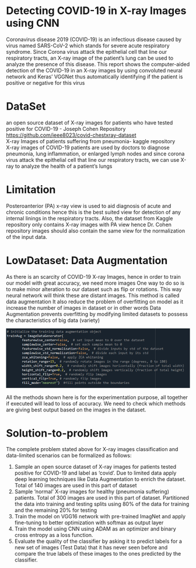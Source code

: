 # Detecting COVID-19 in X-ray Images using CNN
Coronavirus disease 2019 (COVID-19) is an infectious disease caused by virus named SARS-CoV-2 which stands for severe acute respiratory syndrome. Since Corona virus attack the epithelial cell that line our respiratory tracts, an X-ray image of the patient’s lung can be used to analyze the presence of this disease. This report shows the computer-aided detection of the COVID-19 in an X-ray images by using convoluted neural network and Keras’ VGGNet thus automatically identifying if the patient is positive or negative for this virus
# DataSet
an open source dataset of X-ray images for patients who have tested positive for COVID-19 - Joseph Cohen Repository https://github.com/ieee8023/covid-chestxray-dataset \
X-ray Images of patients suffering from pneumonia- kaggle repository\
X-ray images of COVID-19 patients are used by doctors to diagnose pneumonia, lung inflammation, or enlarged lymph nodes
and since corona virus attack the epithelial cell that line our respiratory tracts, we can use X-ray to analyze the health of a patient’s lungs
# Limitation
Posteroanterior (PA) x-ray view is used to aid diagnosis of acute and chronic conditions hence this is the best suited view for detection of any internal linings in the respiratory tracts. Also, the dataset from Kaggle repository only contains X-ray images with PA view hence Dr. Cohen repository images should also contain the same view for the normalization of the input data.
# LowDataset: Data Augmentation
As there is an scarcity of COVID-19 X-ray Images, hence in order to train our model with great accuracy, we need more images
One way to do so is to make minor alteration to our dataset such as flip or rotations. This way neural network will think these are distant images. This method is called data augmentation 
It also reduce the problem of overfitting on model as it increase the number of images in dataset or in other words Data Augmentation prevents overfitting by modifying limited datasets to possess the characteristics of big data (variety)
<p align="center">
 <img src="DataAugmenation.png" width="600">
</p>
All the methods shown here is for the experimentation purpose, all together if executed will lead to loss of accuracy. We need to check which methods are giving best output based on the images in the dataset.

# Solution-to-problem
The complete problem stated above for X-ray images classification and data-limited scenarios can be formalized as follows:
1. Sample an open source dataset of X-ray images for patients tested positive for COVID-19 and label as ‘covid’. Due to limited data apply deep learning techniques like Data Augmentation to enrich the dataset. Total of 140 images are used in this part of dataset
2. Sample ‘normal’ X-ray images for healthy (pneumonia suffering) patients. Total of 300 images are used in this part of dataset. Partitioned the data into training and testing splits using 80% of the data for training and the remaining 20% for testing
3. Train the model on VGG16 network with pre-trained ImagNet and apply fine-tuning to better optimization with softmax as output layer
4. Train the model using CNN using ADAM as an optimizer and binary cross entropy as a loss function.
5. Evaluate the quality of the classifier by asking it to predict labels for a new set of images (Test Data) that it has never seen before and compare the true labels of these images to the ones predicted by the classifier.
